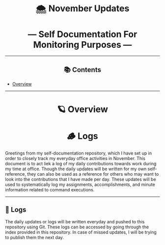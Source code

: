 <div align="center">
  
# 🌨️ November Updates     
# — Self Documentation For Monitoring Purposes —    

_____________________________________________________________________________________                        

## 📚 Contents
</div>

- [Overview](#overview)
_____________________________________________________________________________________      

<div align="center">
   
# 🪐 **Overview** 
# 🪵 **Logs** 
</div>


Greetings from my self-documentation repository, which I have set up in order to closely track my everyday office activities in November. This document is to act liek a  log of my daily contributions towards work during my time at office. Though the daily updates will be written for my own self-reference, they can also be used as a reference for others who may want to look into the contributions that I have made per day. These updates will be used to systematically log my assignments, accomplishments, and minute information related to command executions. 
_____________________________________________________________________________________   


## 📝 **Logs**

The daily updates or logs will be written everyday and pushed to this repository using Git. These logs can be accessed by going through the index provided in this repository. In case of missed updates, I will be trying to publish them the next day.
